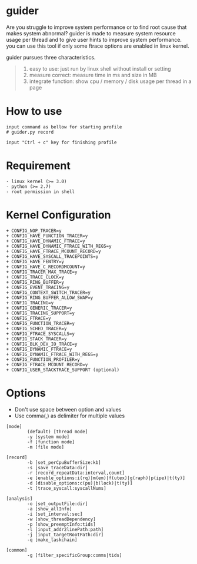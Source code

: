 # guider
Are you struggle to improve system performance or to find root cause that makes system abnormal?
guider is made to measure system resource usage per thread and to give user hints to improve system performance.
you can use this tool if only some ftrace options are enabled in linux kernel.

guider pursues three characteristics.
>1. easy to use: just run by linux shell without install or setting
>2. measure correct: measure time in ms and size in MB
>3. integrate function: show cpu / memory / disk usage per thread in a page 


How to use
=======

```
input command as bellow for starting profile
# guider.py record 

input "Ctrl + c" key for finishing profile
```


Requirement
=======

```
- linux kernel (>= 3.0)
- python (>= 2.7)
- root permission in shell
```


Kernel Configuration
=======

```
+ CONFIG_NOP_TRACER=y
+ CONFIG_HAVE_FUNCTION_TRACER=y
+ CONFIG_HAVE_DYNAMIC_FTRACE=y
+ CONFIG_HAVE_DYNAMIC_FTRACE_WITH_REGS=y
+ CONFIG_HAVE_FTRACE_MCOUNT_RECORD=y
+ CONFIG_HAVE_SYSCALL_TRACEPOINTS=y
+ CONFIG_HAVE_FENTRY=y
+ CONFIG_HAVE_C_RECORDMCOUNT=y
+ CONFIG_TRACER_MAX_TRACE=y
+ CONFIG_TRACE_CLOCK=y
+ CONFIG_RING_BUFFER=y
+ CONFIG_EVENT_TRACING=y
+ CONFIG_CONTEXT_SWITCH_TRACER=y
+ CONFIG_RING_BUFFER_ALLOW_SWAP=y
+ CONFIG_TRACING=y
+ CONFIG_GENERIC_TRACER=y
+ CONFIG_TRACING_SUPPORT=y
+ CONFIG_FTRACE=y
+ CONFIG_FUNCTION_TRACER=y
+ CONFIG_SCHED_TRACER=y
+ CONFIG_FTRACE_SYSCALLS=y
+ CONFIG_STACK_TRACER=y
+ CONFIG_BLK_DEV_IO_TRACE=y
+ CONFIG_DYNAMIC_FTRACE=y
+ CONFIG_DYNAMIC_FTRACE_WITH_REGS=y
+ CONFIG_FUNCTION_PROFILER=y
+ CONFIG_FTRACE_MCOUNT_RECORD=y
+ CONFIG_USER_STACKTRACE_SUPPORT (optional)
```


Options
=======

* Don't use space between option and values
* Use comma(,) as delimiter for multiple values

```
[mode]
        (default) [thread mode]
        -y [system mode]
        -f [function mode]
        -m [file mode]

[record]
        -b [set_perCpuBufferSize:kb]
        -s [save_traceData:dir]
        -r [record_repeatData:interval,count]
        -e [enable_options:i(rq)|m(em)|f(utex)|g(raph)|p(ipe)|t(ty)]
        -d [disable_options:c(pu)|b(lock)|t(ty)]
        -t [trace_syscall:syscallNums]

[analysis]
        -o [set_outputFile:dir]
        -a [show_allInfo]
        -i [set_interval:sec]
        -w [show_threadDependency]
        -p [show_preemptInfo:tids]
        -l [input_addr2linePath:path]
        -j [input_targetRootPath:dir]
        -q [make_taskchain]

[common]
        -g [filter_specificGroup:comms|tids]

```
